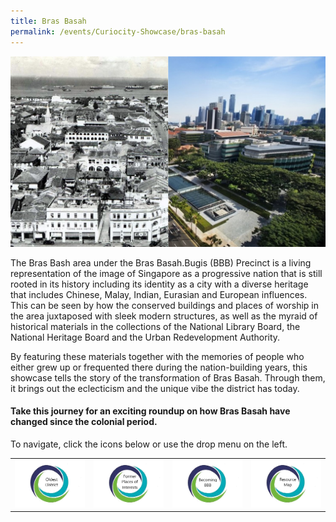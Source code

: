 ```yaml
---
title: Bras Basah
permalink: /events/Curiocity-Showcase/bras-basah
---
```

![Alt text for image on Isomer site](/images/sample-bb-landing-banner.png)

The Bras Bash area under the Bras Basah.Bugis (BBB) Precinct is a living representation of the image of Singapore as a progressive nation that is still rooted in its history including its identity as a city with a diverse heritage that includes Chinese, Malay, Indian, Eurasian and European influences. This can be seen by how the conserved buildings and places of worship in the area juxtaposed with sleek modern structures, as well as the myraid of historical materials in the collections of the National Library Board, the National Heritage Board and the Urban Redevelopment Authority.

By featuring these materials together with the memories of people who either grew up or frequented there during the nation-building years, this showcase tells the story of the transformation of Bras Basah. Through them, it brings out the eclecticism and the unique vibe the district has today.


#### Take this journey for an exciting roundup on how Bras Basah have changed since the colonial period.

To navigate, click the icons below or use the drop menu on the left.

| |  |  | | 
| :--------: | :--------: | :--------: |  :--------: |
| [![Alt text for image on Isomer site](/images/sample-bb-icon-oldest-district.png)](/events/Curiocity-Showcase/bras-basah/oldest)    | [![Alt text for image on Isomer site](/images/sample-bb-icon-places-interest.png)](/events/curiocity-showcase/former-places-interest)     | [![Alt text for image on Isomer site](/images/sample-bb-icon-becoming-bbb.png)](/events/curiocity-showcase/bras-basah/bbb)     | [![Alt text for image on Isomer site](/images/sample-bb-icon-resource-map.png)](/events/curiocity-showcase/bras-basah/resource-map)     |
